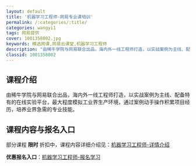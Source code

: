 ```yaml
---
layout: default
title: '机器学习工程师-网易专业课培训'
permalink: /:categories/:title/
categories: wangyi1
tags: 网易提供
cover: 1001358002.jpg
keywords: 精选网课,网易云课堂,机器学习工程师
description: "由稀牛学院与网易联合出品，海内外一线工程师打造，以实战案例为主线、配备特有的在线实验平台，最大程度模拟工业界生产环境，通过案例动手操作积累项目经历，培养业界急需的专业技能。机器学习工程师"
classid: 1001358002
---
```


## 课程介绍

由稀牛学院与网易联合出品，海内外一线工程师打造，以实战案例为主线、配备特有的在线实验平台，最大程度模拟工业界生产环境，通过案例动手操作积累项目经历，培养业界急需的专业技能。

## 课程内容与报名入口

部分课程 **限时** 折扣中，课程内容详细介绍见：[机器学习工程师-详情介绍](https://mooc.study.163.com/smartSpec/detail/1001358002.htm?share=1&shareId=1025206652&utm_campaign=share&utm_medium=iphoneShare&utm_source=&utm_u=1025206652)

**优惠报名入口**：[机器学习工程师-报名学习](https://mooc.study.163.com/smartSpec/detail/1001358002.htm?share=1&shareId=1025206652&utm_campaign=share&utm_medium=iphoneShare&utm_source=&utm_u=1025206652)

